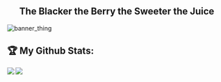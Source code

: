 <h2 align="center">The Blacker the Berry the Sweeter the Juice</h2>

<p align="center">

  ![banner_thing](https://komarev.com/ghpvc/?username=KDot227&color=brightgreen)
  
</p>

## :trophy: My Github Stats:

<div>
<a href="https://github-readme-stats.vercel.app/api?username=KDot227&theme=tokyonight">
  <img  align="left" src="https://github-readme-stats.vercel.app/api?username=KDot227&count_private=true&show_icons=true&theme=tokyonight" />
</a>
<a href="https://github-readme-stats.vercel.app/api/top-langs/?username=KDot227&hide=php&theme=tokyonight">
  <img align="left" src="https://github-readme-stats.vercel.app/api/top-langs/?username=KDot227&hide=php&theme=tokyonight" />
</a>
</div>
